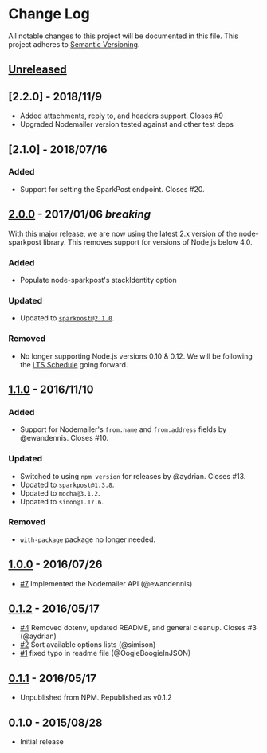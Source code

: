 # Change Log
All notable changes to this project will be documented in this file.
This project adheres to [Semantic Versioning](http://semver.org/).

## [Unreleased]

## [2.2.0] - 2018/11/9
- Added attachments, reply to, and headers support. Closes #9
- Upgraded Nodemailer version tested against and other test deps

## [2.1.0] - 2018/07/16

### Added
- Support for setting the SparkPost endpoint. Closes #20.

## [2.0.0] - 2017/01/06 *breaking*
With this major release, we are now using the latest 2.x version of the node-sparkpost library.
This removes support for versions of Node.js below 4.0.

### Added
- Populate node-sparkpost's stackIdentity option

### Updated
- Updated to [`sparkpost@2.1.0`](https://github.com/SparkPost/node-sparkpost/).

### Removed
- No longer supporting Node.js versions 0.10 & 0.12. We will be following the [LTS Schedule](https://github.com/nodejs/LTS) going forward.

## [1.1.0] - 2016/11/10
### Added
- Support for Nodemailer's `from.name` and `from.address` fields by @ewandennis. Closes #10.

### Updated
- Switched to using `npm version` for releases by @aydrian. Closes #13.
- Updated to `sparkpost@1.3.8`.
- Updated to `mocha@3.1.2`.
- Updated to `sinon@1.17.6`.

### Removed
- `with-package` package no longer needed.

## [1.0.0] - 2016/07/26
- [#7](https://github.com/SparkPost/nodemailer-sparkpost-transport/pull/7) Implemented the Nodemailer API (@ewandennis)

## [0.1.2] - 2016/05/17
- [#4](https://github.com/SparkPost/nodemailer-sparkpost-transport/pull/4) Removed dotenv, updated README, and general cleanup. Closes #3 (@aydrian)
- [#2](https://github.com/SparkPost/nodemailer-sparkpost-transport/pull/2) Sort available options lists (@simison)
- [#1](https://github.com/SparkPost/nodemailer-sparkpost-transport/pull/1) fixed typo in readme file (@OogieBoogieInJSON)

## [0.1.1] - 2016/05/17
- Unpublished from NPM. Republished as v0.1.2

## 0.1.0 - 2015/08/28
- Initial release

[Unreleased]: https://github.com/SparkPost/nodemailer-sparkpost-transport/compare/v2.0.0...HEAD
[2.0.0]: https://github.com/SparkPost/nodemailer-sparkpost-transport/compare/1.1.0...v2.0.0
[1.1.0]: https://github.com/SparkPost/nodemailer-sparkpost-transport/compare/1.0.0...v1.1.0
[1.0.0]: https://github.com/SparkPost/nodemailer-sparkpost-transport/compare/0.1.2...1.0.0
[0.1.2]: https://github.com/SparkPost/nodemailer-sparkpost-transport/compare/0.1.1...0.1.2
[0.1.1]: https://github.com/SparkPost/nodemailer-sparkpost-transport/compare/v0.1.0...0.1.1
